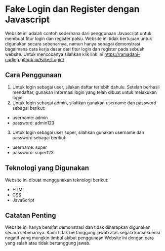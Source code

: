 # Fake Login dan Register dengan Javascript

Website ini adalah contoh sederhana dari penggunaan Javascript untuk membuat fitur login dan register palsu. Website ini tidak bertujuan untuk digunakan secara sebenarnya, namun hanya sebagai demonstrasi bagaimana cara kerja dasar dari fitur login dan register pada sebuah website. Untuk mencobanya silahkan klik link ini
https://ramadani-coding.github.io/Fake-Login/

## Cara Penggunaan

1. Untuk login sebagai user, silakan daftar terlebih dahulu. Setelah berhasil mendaftar, gunakan informasi login yang telah dibuat untuk melakukan login.
2. Untuk login sebagai admin, silahkan gunakan username dan password sebagai berikut:
- username: admin
- password: admin123
3. Untuk login sebagai user super, silahkan gunakan username dan password sebagai berikut:
- username: super
- password: super123

## Teknologi yang Digunakan

Website ini dibuat menggunakan teknologi berikut:
- HTML
- CSS
- JavaScript

## Catatan Penting

Website ini hanya bersifat demonstrasi dan tidak diharapkan digunakan secara sebenarnya. Kami tidak bertanggung jawab atas segala konsekuensi negatif yang mungkin timbul akibat penggunaan Website ini dengan cara yang salah atau tidak bertanggung jawab.




